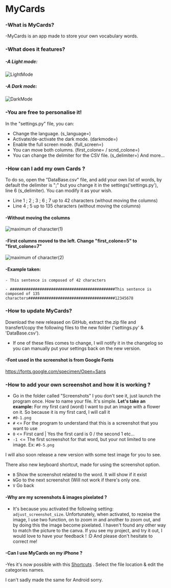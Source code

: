 # MyCards
### -What is MyCards?
   -MyCards is an app made to store your own vocabulary words.

### -What does it features?
##### -A Light mode:
![LightMode](https://user-images.githubusercontent.com/70717127/166895375-186bdaa9-780f-4a6f-92f6-8ac3e7dbd331.png)

##### -A Dark mode:
![DarkMode](https://user-images.githubusercontent.com/70717127/166895388-a46eaa57-f200-4a52-8fed-d1217b223841.png)

### -You are free to personalise it!
In the "settings.py" file, you can:
- Change the language. (s_language=)
- Activate/de-activate the dark mode. (darkmode=)
- Enable the full screen mode. (full_screen=)
- You can move both columns. (first_colone= / scnd_colone=)
- You can change the delimiter for the CSV file. (s_delimiter=)
And more...

### -How can I add my own Cards ?
To do so, open the "DataBase.csv" file, and add your own list of words, by default the delimiter is ";" but you change it in the settings('settings.py'), line 6 (s_delimiter).
You can modify it as your wish.

- Line 1 ; 2 ; 3 ; 6 ; 7 up to 42 characters (without moving the columns)
- Line 4 ; 5 up to 135 characters (without moving the columns)

#### -Without moving the columns
![maximum of character(1)](https://user-images.githubusercontent.com/70717127/166919710-5814b19c-4213-4942-8ae9-45e35cf862d2.png)
#### -First columns moved to the left. Change "first_colone=5" to "first_colone=7"
![maximum of character(2)](https://user-images.githubusercontent.com/70717127/166919714-679dc889-2473-4e02-9083-7436a784ad72.png)

#### -Example taken:
    - This sentence is composed of 42 characters 
    
    - ##############################################This sentence is composed of 135 characters######################################12345678

### -How to update MyCards?
Download the new released on GitHub, extract the.zip file and transfert/copy the following files to the new folder ('settings.py' & 'DataBase.csv').
   - If one of these files comes to change, I will notify it in the changelog so you can manually put your settings back on the new version.


#### -Font used in the screenshot is from Google Fonts
https://fonts.google.com/specimen/Open+Sans

### -How to add your own screenshot and how it is working ?

- Go in the folder called "Screenshots" I you don't see it, just launch the program once.
How to name your file. It's simple. **Let's take an example:**
For my first card (word) I want to put an image with a flower on it. So because it is my first card, I will call it
- `#0-1.png` 
- `#` <=  For the program to understand that this is a screenshot that you want to use
- `0` <= First card | Yes the first card is 0 / the second 1 etc...
- `-1 `<= The first screenshot for that word, but your not limited to one image. Ex: `#0-5.png` 

I will also soon release a new version with some test image for you to see.

There also new keyboard shortcut, made for using the screenshot option.

- `B` Show the screenshot related to the word. It will show if it exist
- `N`Go to the next screenshot (Will not work if there's only one.
- `V` Go back 

#### -Why are my screenshots & images pixelated ?
- It's because you activated the following setting: `adjust_screenshot_size`. Unfortunately, when activated, to rezeise the image, I use two function, on to zoom in and another to zoom out, and by doing this the image become pixelated. I haven't found any other way to match the picture to the canva.
If you see my project, and try it out, I would love to have your feedback ! :D
And please don't hesitate to correct me!

#### -Can I use MyCards on my iPhone ?
-Yes it's now possible with this [Shortcuts](https://www.icloud.com/shortcuts/f7fdae15eb864ef3818e640538cfb5db) .
Select the file location & edit the categories names.

I can't sadly made the same for Android sorry. 

